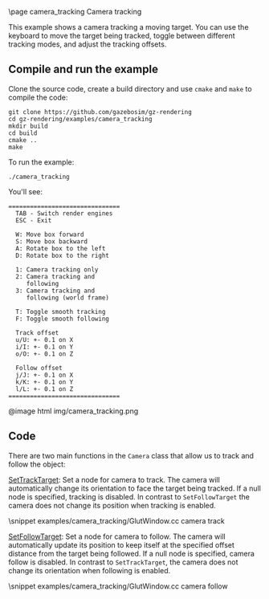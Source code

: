 \page camera_tracking Camera tracking

This example shows a camera tracking a moving target. You can use the keyboard to move the target being tracked, toggle between different tracking modes, and adjust the tracking offsets.

## Compile and run the example

Clone the source code, create a build directory and use `cmake` and `make` to compile the code:

```{.sh}
git clone https://github.com/gazebosim/gz-rendering
cd gz-rendering/examples/camera_tracking
mkdir build
cd build
cmake ..
make
```

To run the example:

```{.sh}
./camera_tracking
```

You'll see:

```{.sh}
===============================
  TAB - Switch render engines
  ESC - Exit

  W: Move box forward
  S: Move box backward
  A: Rotate box to the left
  D: Rotate box to the right

  1: Camera tracking only
  2: Camera tracking and
     following
  3: Camera tracking and
     following (world frame)

  T: Toggle smooth tracking
  F: Toggle smooth following

  Track offset
  u/U: +- 0.1 on X
  i/I: +- 0.1 on Y
  o/O: +- 0.1 on Z

  Follow offset
  j/J: +- 0.1 on X
  k/K: +- 0.1 on Y
  l/L: +- 0.1 on Z
===============================

```

@image html img/camera_tracking.png

## Code

There are two main functions in the `Camera` class that allow us to track and follow the object:

[SetTrackTarget](https://gazebosim.org/api/rendering/4.0/classignition_1_1rendering_1_1Camera.html#a492d6ad21711d6050ccda1a96676f8fe): Set a node for camera to track. The camera will automatically change its orientation to face the target being tracked. If a null node is specified, tracking is disabled. In contrast to `SetFollowTarget` the camera does not change its position when tracking is enabled.

\snippet examples/camera_tracking/GlutWindow.cc camera track

[SetFollowTarget](https://gazebosim.org/api/rendering/4.0/classignition_1_1rendering_1_1Camera.html#ae5dac859964f1c47eba4d46d6d3ef9f9): Set a node for camera to follow. The camera will automatically update its position to keep itself at the specified offset distance from the target being followed. If a null node is specified, camera follow is disabled. In contrast to `SetTrackTarget`, the camera does not change its orientation when following is enabled.

\snippet examples/camera_tracking/GlutWindow.cc camera follow
